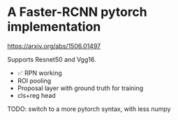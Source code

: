 # A Faster-RCNN pytorch implementation

https://arxiv.org/abs/1506.01497

Supports Resnet50 and Vgg16.


- ✅ RPN working
- ROI pooling
- Proposal layer with ground truth for training
- cls+reg head


TODO: switch to a more pytorch syntax, with less numpy
